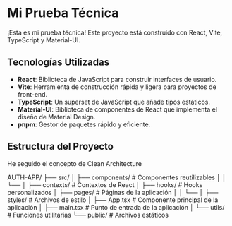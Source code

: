 # Mi Prueba Técnica

¡Esta es mi prueba técnica! Este proyecto está construido con React, Vite, TypeScript y Material-UI.

## Tecnologías Utilizadas

- **React**: Biblioteca de JavaScript para construir interfaces de usuario.
- **Vite**: Herramienta de construcción rápida y ligera para proyectos de front-end.
- **TypeScript**: Un superset de JavaScript que añade tipos estáticos.
- **Material-UI**: Biblioteca de componentes de React que implementa el diseño de Material Design.
- **pnpm**: Gestor de paquetes rápido y eficiente.

## Estructura del Proyecto

He seguido el concepto de Clean Architecture

AUTH-APP/
├── src/
│ ├── components/ # Componentes reutilizables
│ │ └──
│ ├── contexts/ # Contextos de React
│ ├── hooks/ # Hooks personalizados
│ ├── pages/ # Páginas de la aplicación
│ │ └──
│ ├── styles/ # Archivos de estilo
│ ├── App.tsx # Componente principal de la aplicación
│ ├── main.tsx # Punto de entrada de la aplicación
│ └── utils/ # Funciones utilitarias
└── public/ # Archivos estáticos
